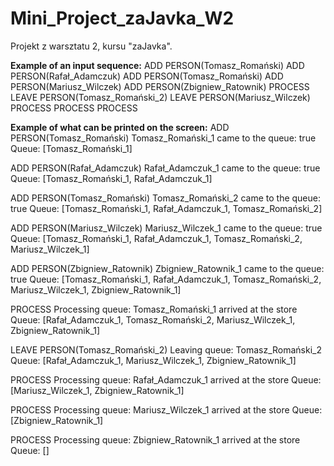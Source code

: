 # Mini_Project_zaJavka_W2
Projekt z warsztatu 2, kursu "zaJavka".

**Example of an input sequence:**
ADD PERSON(Tomasz_Romański)
ADD PERSON(Rafał_Adamczuk)
ADD PERSON(Tomasz_Romański)
ADD PERSON(Mariusz_Wilczek)
ADD PERSON(Zbigniew_Ratownik)
PROCESS
LEAVE PERSON(Tomasz_Romański_2)
LEAVE PERSON(Mariusz_Wilczek)
PROCESS
PROCESS
PROCESS

**Example of what can be printed on the screen:**
ADD PERSON(Tomasz_Romański)
Tomasz_Romański_1 came to the queue: true
Queue: [Tomasz_Romański_1]

ADD PERSON(Rafał_Adamczuk)
Rafał_Adamczuk_1 came to the queue: true
Queue: [Tomasz_Romański_1, Rafał_Adamczuk_1]

ADD PERSON(Tomasz_Romański)
Tomasz_Romański_2 came to the queue: true
Queue: [Tomasz_Romański_1, Rafał_Adamczuk_1, Tomasz_Romański_2]

ADD PERSON(Mariusz_Wilczek)
Mariusz_Wilczek_1 came to the queue: true
Queue: [Tomasz_Romański_1, Rafał_Adamczuk_1, Tomasz_Romański_2, Mariusz_Wilczek_1]

ADD PERSON(Zbigniew_Ratownik)
Zbigniew_Ratownik_1 came to the queue: true
Queue: [Tomasz_Romański_1, Rafał_Adamczuk_1, Tomasz_Romański_2, Mariusz_Wilczek_1, Zbigniew_Ratownik_1]

PROCESS
Processing queue: Tomasz_Romański_1 arrived at the store
Queue: [Rafał_Adamczuk_1, Tomasz_Romański_2, Mariusz_Wilczek_1, Zbigniew_Ratownik_1]

LEAVE PERSON(Tomasz_Romański_2)
Leaving queue: Tomasz_Romański_2
Queue: [Rafał_Adamczuk_1, Mariusz_Wilczek_1, Zbigniew_Ratownik_1]

PROCESS
Processing queue: Rafał_Adamczuk_1 arrived at the store
Queue: [Mariusz_Wilczek_1, Zbigniew_Ratownik_1]

PROCESS
Processing queue: Mariusz_Wilczek_1 arrived at the store
Queue: [Zbigniew_Ratownik_1]

PROCESS
Processing queue: Zbigniew_Ratownik_1 arrived at the store
Queue: []
